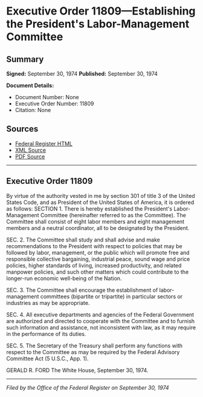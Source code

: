 # Executive Order 11809—Establishing the President's Labor-Management Committee

## Summary

**Signed:** September 30, 1974
**Published:** September 30, 1974

**Document Details:**
- Document Number: None
- Executive Order Number: 11809
- Citation: None

## Sources
- [Federal Register HTML](https://www.presidency.ucsb.edu/documents/executive-order-11809-establishing-the-presidents-labor-management-committee)
- [XML Source](None)
- [PDF Source](None)

---

## Executive Order 11809

By virtue of the authority vested in me by section 301 of title 3 of the United States Code, and as President of the United States of America, it is ordered as follows:
SECTION 1. There is hereby established the President's Labor-Management Committee (hereinafter referred to as the Committee). The Committee shall consist of eight labor members and eight management members and a neutral coordinator, all to be designated by the President.

SEC. 2. The Committee shall study and shall advise and make recommendations to the President with respect to policies that may be followed by labor, management, or the public which will promote free and responsible collective bargaining, industrial peace, sound wage and price policies, higher standards of living, increased productivity, and related manpower policies, and such other matters which could contribute to the longer-run economic well-being of the Nation.

SEC. 3. The Committee shall encourage the establishment of labor-management committees (bipartite or tripartite) in particular sectors or industries as may be appropriate.

SEC. 4. All executive departments and agencies of the Federal Government are authorized and directed to cooperate with the Committee and to furnish such information and assistance, not inconsistent with law, as it may require in the performance of its duties.

SEC. 5. The Secretary of the Treasury shall perform any functions with respect to the Committee as may be required by the Federal Advisory Committee Act (5 U.S.C., App. 1).

GERALD R. FORD
The White House,
September 30, 1974.

---

*Filed by the Office of the Federal Register on September 30, 1974*
